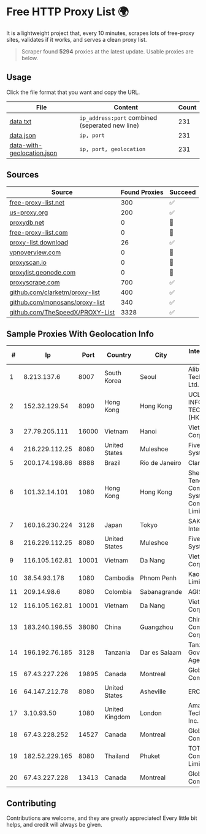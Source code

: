 
# Free HTTP Proxy List 🌍

It is a lightweight project that, every 10 minutes, scrapes lots of free-proxy sites, validates if it works, and serves a clean proxy list.


> Scraper found **5294** proxies at the latest update. Usable proxies are below.

## Usage

Click the file format that you want and copy the URL.


|File|Content|Count|
|----|-------|-----|
|[data.txt](https://raw.githubusercontent.com/themiralay/Proxy-List-World/master/data.txt)|`ip_address:port` combined (seperated new line)|231|
|[data.json](https://raw.githubusercontent.com/themiralay/Proxy-List-World/master/data.json)|`ip, port`|231|
|[data-with-geolocation.json](https://raw.githubusercontent.com/themiralay/Proxy-List-World/master/data-with-geolocation.json)|`ip, port, geolocation`|231|

## Sources

|Source|Found Proxies|Succeed|
|------|-------------|-------|
|[free-proxy-list.net](https://free-proxy-list.net)|300|✅|
|[us-proxy.org](https://www.us-proxy.org)|200|✅|
|[proxydb.net](http://proxydb.net)|0|🚫|
|[free-proxy-list.com](https://free-proxy-list.com/?page=&port=&type%5B%5D=http&type%5B%5D=https&up_time=0&search=Search)|0|🚫|
|[proxy-list.download](https://www.proxy-list.download/HTTP)|26|✅|
|[vpnoverview.com](https://vpnoverview.com/privacy/anonymous-browsing/free-proxy-servers)|0|🚫|
|[proxyscan.io](https://www.proxyscan.io)|0|🚫|
|[proxylist.geonode.com](https://proxylist.geonode.com/api/proxy-list?limit=300&page=1&sort_by=lastChecked&sort_type=desc&protocols=http,https)|0|🚫|
|[proxyscrape.com](https://api.proxyscrape.com/v2/?request=displayproxies&protocol=http&timeout=10000&country=all&ssl=all&anonymity=all)|700|✅|
|[github.com/clarketm/proxy-list](https://raw.githubusercontent.com/clarketm/proxy-list/master/proxy-list-raw.txt)|400|✅|
|[github.com/monosans/proxy-list](https://raw.githubusercontent.com/monosans/proxy-list/main/proxies/http.txt)|340|✅|
|[github.com/TheSpeedX/PROXY-List](https://raw.githubusercontent.com/TheSpeedX/PROXY-List/master/http.txt)|3328|✅|


## Sample Proxies With Geolocation Info

|#|Ip|Port|Country|City|Internet Service Provider|
|-|--|----|-------|----|-------------------------|
|1|8.213.137.6|8007|South Korea|Seoul|Alibaba (US) Technology Co., Ltd.|
|2|152.32.129.54|8090|Hong Kong|Hong Kong|UCLOUD INFORMATION TECHNOLOGY (HK) LIMITED|
|3|27.79.205.111|16000|Vietnam|Hanoi|Viettel Corporation|
|4|216.229.112.25|8080|United States|Muleshoe|Five Area Systems, LLC|
|5|200.174.198.86|8888|Brazil|Rio de Janeiro|Claro S.A|
|6|101.32.14.101|1080|Hong Kong|Hong Kong|Shenzhen Tencent Computer Systems Company Limited|
|7|160.16.230.224|3128|Japan|Tokyo|SAKURA Internet Inc.|
|8|216.229.112.25|8080|United States|Muleshoe|Five Area Systems, LLC|
|9|116.105.162.81|10001|Vietnam|Da Nang|Viettel Corporation|
|10|38.54.93.178|1080|Cambodia|Phnom Penh|Kaopu Cloud HK Limited|
|11|209.14.98.6|8080|Colombia|Sabanagrande|AGIS|
|12|116.105.162.81|10001|Vietnam|Da Nang|Viettel Corporation|
|13|183.240.196.55|38080|China|Guangzhou|China Mobile Communications Corporation|
|14|196.192.76.185|3128|Tanzania|Dar es Salaam|Tanzania e-Government Agency|
|15|67.43.227.226|19895|Canada|Montreal|GloboTech Communications|
|16|64.147.212.78|8080|United States|Asheville|ERC Broadband|
|17|3.10.93.50|1080|United Kingdom|London|Amazon Technologies Inc.|
|18|67.43.228.252|14527|Canada|Montreal|GloboTech Communications|
|19|182.52.229.165|8080|Thailand|Phuket|TOT Public Company Limited|
|20|67.43.227.228|13413|Canada|Montreal|GloboTech Communications|



## Contributing

Contributions are welcome, and they are greatly appreciated! Every
little bit helps, and credit will always be given.

